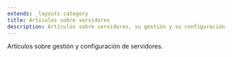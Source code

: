 ```yaml
---
extends: _layouts.category
title: Artículos sobre servidores
description: Artículos sobre servidores, su gestión y su configuración.
---
```


Artículos sobre gestión y configuración de servidores.
